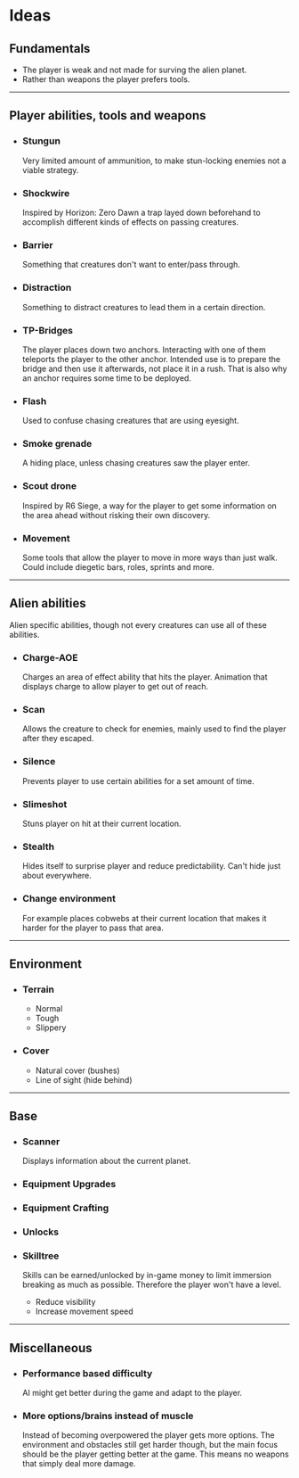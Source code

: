# Ideas

## Fundamentals

  - The player is weak and not made for surving the alien planet.
  - Rather than weapons the player prefers tools.

---

## Player abilities, tools and weapons

  - ### Stungun

    Very limited amount of ammunition, to make stun-locking enemies not a viable strategy.

  - ### Shockwire

    Inspired by Horizon: Zero Dawn a trap layed down beforehand to accomplish different kinds of effects on passing creatures.

  - ### Barrier

    Something that creatures don't want to enter/pass through.

  - ### Distraction

    Something to distract creatures to lead them in a certain direction.

  - ### TP-Bridges

    The player places down two anchors. Interacting with one of them teleports the player to the other anchor. Intended use is to prepare the bridge and then use it afterwards, not place it in a rush. That is also why an anchor requires some time to be deployed.

  - ### Flash

    Used to confuse chasing creatures that are using eyesight.

  - ### Smoke grenade

    A hiding place, unless chasing creatures saw the player enter.

  - ### Scout drone

    Inspired by R6 Siege, a way for the player to get some information on the area ahead without risking their own discovery.

  - ### Movement

    Some tools that allow the player to move in more ways than just walk. Could include diegetic bars, roles, sprints and more.

---

## Alien abilities

Alien specific abilities, though not every creatures can use all of these abilities.

  - ### Charge-AOE

    Charges an area of effect ability that hits the player. Animation that displays charge to allow player to get out of reach.

  - ### Scan

    Allows the creature to check for enemies, mainly used to find the player after they escaped.

  - ### Silence

    Prevents player to use certain abilities for a set amount of time.

  - ### Slimeshot

    Stuns player on hit at their current location.

  - ### Stealth

    Hides itself to surprise player and reduce predictability. Can't hide just about everywhere.

  - ### Change environment

    For example places cobwebs at their current location that makes it harder for the player to pass that area.

---

## Environment

  - ### Terrain

    - Normal
    - Tough
    - Slippery

  - ### Cover
    
    - Natural cover (bushes)
    - Line of sight (hide behind)

---

## Base

  - ### Scanner

    Displays information about the current planet.

  - ### Equipment Upgrades

  - ### Equipment Crafting

  - ### Unlocks

  - ### Skilltree

    Skills can be earned/unlocked by in-game money to limit immersion breaking as much as possible. Therefore the player won't have a level.

    - Reduce visibility
    - Increase movement speed

---

## Miscellaneous

  - ### Performance based difficulty

    AI might get better during the game and adapt to the player.

  - ### More options/brains instead of muscle

    Instead of becoming overpowered the player gets more options. The environment and obstacles still get harder though, but the main focus should be the player getting better at the game. This means no weapons that simply deal more damage.